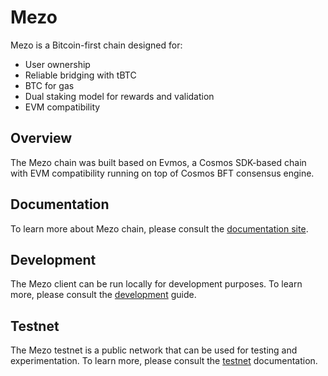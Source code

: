 # Mezo

Mezo is a Bitcoin-first chain designed for:

- User ownership
- Reliable bridging with tBTC
- BTC for gas
- Dual staking model for rewards and validation
- EVM compatibility

## Overview

The Mezo chain was built based on Evmos, a Cosmos SDK-based chain with EVM
compatibility running on top of Cosmos BFT consensus engine.

## Documentation

To learn more about Mezo chain, please consult the
[documentation site](https://info.mezo.org/).

## Development

The Mezo client can be run locally for development purposes. To learn more,
please consult the [development](./docs/development.md) guide.

## Testnet

The Mezo testnet is a public network that can be used for testing and
experimentation. To learn more, please consult the [testnet](./docs/testnet.md)
documentation.
